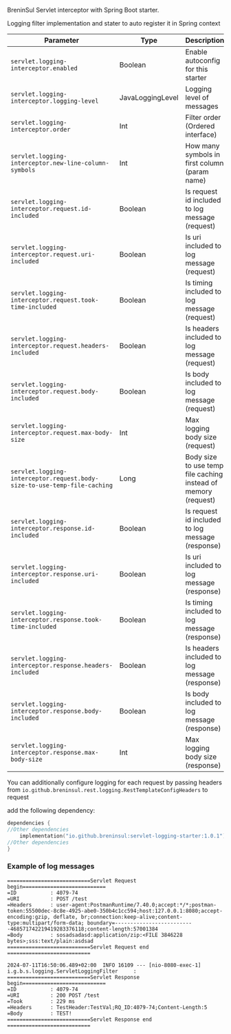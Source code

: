 
BreninSul Servlet interceptor with Spring Boot starter.

Logging filter implementation and stater to auto register it in Spring context




| Parameter                                                                | Type             | Description                                                    |
|--------------------------------------------------------------------------|------------------|----------------------------------------------------------------|
| `servlet.logging-interceptor.enabled`                                    | Boolean          | Enable autoconfig for this starter                             |
| `servlet.logging-interceptor.logging-level`                              | JavaLoggingLevel | Logging level of messages                                      |
| `servlet.logging-interceptor.order`                                      | Int              | Filter order (Ordered interface)                               |
| `servlet.logging-interceptor.new-line-column-symbols`                    | Int              | How many symbols in first column (param name)                  |
| `servlet.logging-interceptor.request.id-included`                        | Boolean          | Is request id included to log message (request)                |
| `servlet.logging-interceptor.request.uri-included`                       | Boolean          | Is uri included to log message (request)                       |
| `servlet.logging-interceptor.request.took-time-included`                 | Boolean          | Is timing included to log message (request)                    |
| `servlet.logging-interceptor.request.headers-included`                   | Boolean          | Is headers included to log message (request)                   |
| `servlet.logging-interceptor.request.body-included`                      | Boolean          | Is body included to log message (request)                      |
| `servlet.logging-interceptor.request.max-body-size`                      | Int              | Max logging body size   (request)                              |
| `servlet.logging-interceptor.request.body-size-to-use-temp-file-caching` | Long             | Body size to use temp file caching instead of memory (request) |
| `servlet.logging-interceptor.response.id-included`                       | Boolean          | Is request id included to log message (response)               |
| `servlet.logging-interceptor.response.uri-included`                      | Boolean          | Is uri included to log message (response)                      |
| `servlet.logging-interceptor.response.took-time-included`                | Boolean          | Is timing included to log message (response)                   |
| `servlet.logging-interceptor.response.headers-included`                  | Boolean          | Is headers included to log message (response)                  |
| `servlet.logging-interceptor.response.body-included`                     | Boolean          | Is body included to log message (response)                     |
| `servlet.logging-interceptor.response.max-body-size`                     | Int              | Max logging body size   (response)                             |


You can additionally configure logging for each request by passing headers from `io.github.breninsul.rest.logging.RestTemplateConfigHeaders` to request


add the following dependency:

````kotlin
dependencies {
//Other dependencies
    implementation("io.github.breninsul:servlet-logging-starter:1.0.1")
//Other dependencies
}

````
### Example of log messages

````
===========================Servlet Request begin===========================
=ID           : 4079-74
=URI          : POST /test
=Headers      : user-agent:PostmanRuntime/7.40.0;accept:*/*;postman-token:55500dec-8c8e-4925-abe0-350b4c1cc594;host:127.0.0.1:8080;accept-encoding:gzip, deflate, br;connection:keep-alive;content-type:multipart/form-data; boundary=--------------------------468571742219419283376118;content-length:57001384
=Body         : sosadsadasd:application/zip:<FILE 3846228 bytes>;sss:text/plain:asdsad
===========================Servlet Request end  ===========================

2024-07-11T16:50:06.489+02:00  INFO 16109 --- [nio-8080-exec-1] i.g.b.s.logging.ServletLoggingFilter     : 
===========================Servlet Response begin===========================
=ID           : 4079-74
=URI          : 200 POST /test
=Took         : 229 ms
=Headers      : TestHeader:TestVal;RQ_ID:4079-74;Content-Length:5
=Body         : TEST!
===========================Servlet Response end  ===========================
````



